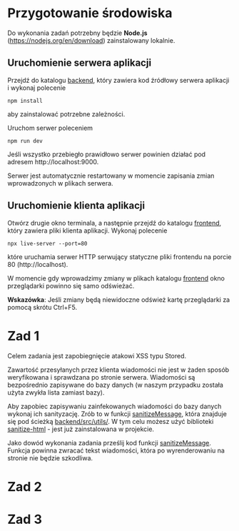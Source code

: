 # Przygotowanie środowiska
Do wykonania zadań potrzebny będzie **Node.js** (https://nodejs.org/en/download) zainstalowany lokalnie.

## Uruchomienie serwera aplikacji

Przejdź do katalogu [backend](backend/), który zawiera kod źródłowy serwera aplikacji i wykonaj polecenie
```shell
npm install
```
aby zainstalować potrzebne zależności.

Uruchom serwer poleceniem
```shell
npm run dev
```
Jeśli wszystko przebiegło prawidłowo serwer powinien działać pod adresem http://localhost:9000.

Serwer jest automatycznie restartowany w momencie zapisania zmian wprowadzonych w plikach serwera.

##  Uruchomienie klienta aplikacji

Otwórz drugie okno terminala, a następnie przejdź do katalogu [frontend](frontend/), który zawiera pliki klienta aplikacji. Wykonaj polecenie
```shell
npx live-server --port=80
```
które uruchamia serwer HTTP serwujący statyczne pliki frontendu na porcie 80 (http://localhost).

W momencie gdy wprowadzimy zmiany w plikach katalogu [frontend](frontend/) okno przeglądarki powinno się samo odświeżać.

**Wskazówka**: Jeśli zmiany będą niewidoczne odśwież kartę przeglądarki za pomocą skrótu Ctrl+F5.

# Zad 1
Celem zadania jest zapobiegnięcie atakowi XSS typu Stored.

Zawartość przesyłanych przez klienta wiadomości nie jest w żaden sposób weryfikowana i sprawdzana po stronie serwera. Wiadomości są bezpośrednio zapisywane do bazy danych (w naszym przypadku została użyta zwykła lista zamiast bazy).

Aby zapobiec zapisywaniu zainfekowanych wiadomości do bazy danych wykonaj ich sanityzację. Zrób to w funkcji [sanitizeMessage](backend/src/utils/sanitizeMessage.ts), która znajduje się pod ścieżką [backend/src/utils/](backend/src/utils/sanitizeMessage.ts). W tym celu możesz użyć biblioteki [sanitize-html](https://www.npmjs.com/package/sanitize-html) - jest już zainstalowana w projekcie.

Jako dowód wykonania zadania prześlij kod funkcji [sanitizeMessage](backend/src/utils/sanitizeMessage.ts). Funkcja powinna zwracać tekst wiadomości, która po wyrenderowaniu na stronie nie będzie szkodliwa.

# Zad 2


# Zad 3



